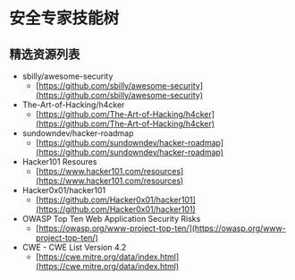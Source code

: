 # 安全专家技能树

## 精选资源列表

* sbilly/awesome-security
  * [https://github.com/sbilly/awesome-security](https://github.com/sbilly/awesome-security)
* The-Art-of-Hacking/h4cker
  * [https://github.com/The-Art-of-Hacking/h4cker](https://github.com/The-Art-of-Hacking/h4cker)
* sundowndev/hacker-roadmap
  * [https://github.com/sundowndev/hacker-roadmap](https://github.com/sundowndev/hacker-roadmap)
* Hacker101 Resoures
  * [https://www.hacker101.com/resources](https://www.hacker101.com/resources)
* Hacker0x01/hacker101
  * [https://github.com/Hacker0x01/hacker101](https://github.com/Hacker0x01/hacker101)
* OWASP Top Ten Web Application Security Risks
  * [https://owasp.org/www-project-top-ten/](https://owasp.org/www-project-top-ten/)
* CWE - CWE List Version 4.2 
  * [https://cwe.mitre.org/data/index.html](https://cwe.mitre.org/data/index.html)

